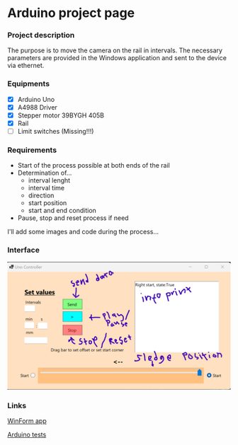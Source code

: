 # Arduino project page

### Project description

The purpose is to move the camera on the rail in intervals. The necessary parameters are provided in the Windows application and sent to the device via ethernet.

### Equipments

- [x] Arduino Uno
- [x] A4988 Driver
- [x] Stepper motor 39BYGH 405B
- [x] Rail
- [ ] Limit switches (Missing!!!) 

### Requirements

- Start of the process possible at both ends of the rail
- Determination of...
  - interval lenght
  - interval time
  - direction
  - start position
  - start and end condition
- Pause, stop and reset process if need

I'll add some images and code during the process...

### Interface

![Interface](img/Interface.png)

### Links

[WinForm app](https://github.com/temppase/UnoControlApp)

[Arduino tests](https://github.com/temppase/ArduinoUnoTest)
